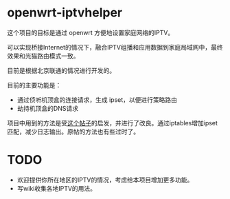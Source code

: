 # openwrt-iptvhelper

这个项目的目标是通过 openwrt 方便地设置家庭网络的IPTV。

可以实现桥接Internet的情况下，融合IPTV组播和应用数据到家庭局域网中，最终效果和光猫路由模式一致。

目前是根据北京联通的情况进行开发的。

目前的主要功能是：

* 通过侦听机顶盒的连接请求，生成 ipset，以便进行策略路由
* 劫持机顶盒的DNS请求

项目中用到的方法是受[这个帖子](http://www.jinghuasoft.com/smthview.jsp?board=DigiHome&id=583709)的启发，并进行了改良。通过iptables增加ipset匹配，减少日志输出。原帖的方法也有些过时了。

# TODO

* 欢迎提供你所在地区的IPTV的情况，考虑给本项目增加更多功能。
* 写wiki收集各地IPTV的用法。